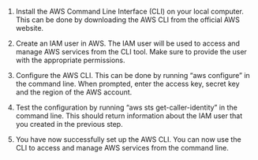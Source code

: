 1. Install the AWS Command Line Interface (CLI) on your local computer. This can be done by downloading the AWS CLI from the official AWS website.

2. Create an IAM user in AWS. The IAM user will be used to access and manage AWS services from the CLI tool. Make sure to provide the user with the appropriate permissions.

3. Configure the AWS CLI. This can be done by running “aws configure” in the command line. When prompted, enter the access key, secret key and the region of the AWS account.

4. Test the configuration by running “aws sts get-caller-identity” in the command line. This should return information about the IAM user that you created in the previous step.

5. You have now successfully set up the AWS CLI. You can now use the CLI to access and manage AWS services from the command line.
